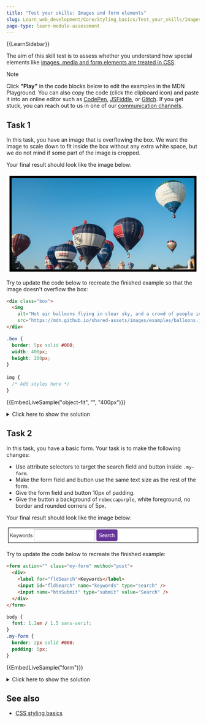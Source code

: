 ```yaml
---
title: "Test your skills: Images and form elements"
slug: Learn_web_development/Core/Styling_basics/Test_your_skills/Images
page-type: learn-module-assessment
---
```


{{LearnSidebar}}

The aim of this skill test is to assess whether you understand how special elements like [images, media and form elements are treated in CSS](/en-US/docs/Learn_web_development/Core/Styling_basics/Images_media_forms).

> [!NOTE]
> Click **"Play"** in the code blocks below to edit the examples in the MDN Playground.
> You can also copy the code (click the clipboard icon) and paste it into an online editor such as [CodePen](https://codepen.io/), [JSFiddle](https://jsfiddle.net/), or [Glitch](https://glitch.com/).
> If you get stuck, you can reach out to us in one of our [communication channels](/en-US/docs/MDN/Community/Communication_channels).

## Task 1

In this task, you have an image that is overflowing the box. We want the image to scale down to fit inside the box without any extra white space, but we do not mind if some part of the image is cropped.

Your final result should look like the image below:

![An image in a box](mdn-images-object-fit.png)

Try to update the code below to recreate the finished example so that the image doesn't overflow the box:

```html live-sample___object-fit
<div class="box">
  <img
    alt="Hot air balloons flying in clear sky, and a crowd of people in the foreground"
    src="https://mdn.github.io/shared-assets/images/examples/balloons.jpg" />
</div>
```

```css live-sample___object-fit
.box {
  border: 5px solid #000;
  width: 400px;
  height: 200px;
}

img {
  /* Add styles here */
}
```

{{EmbedLiveSample("object-fit", "", "400px")}}

<details>
<summary>Click here to show the solution</summary>

It is ok if some parts of the image are cropped.
Using `object-fit: cover` is the best choice, you also need to set the width and height to `100%`:

```css
img {
  height: 100%;
  width: 100%;
  object-fit: cover;
}
```

</details>

## Task 2

In this task, you have a basic form. Your task is to make the following changes:

- Use attribute selectors to target the search field and button inside `.my-form`.
- Make the form field and button use the same text size as the rest of the form.
- Give the form field and button 10px of padding.
- Give the button a background of `rebeccapurple`, white foreground, no border and rounded corners of 5px.

Your final result should look like the image below:

![A single line form](mdn-images-form.png)

Try to update the code below to recreate the finished example:

```html live-sample___form
<form action="" class="my-form" method="post">
  <div>
    <label for="fldSearch">Keywords</label>
    <input id="fldSearch" name="keywords" type="search" />
    <input name="btnSubmit" type="submit" value="Search" />
  </div>
</form>
```

```css live-sample___form
body {
  font: 1.2em / 1.5 sans-serif;
}
.my-form {
  border: 2px solid #000;
  padding: 5px;
}
```

{{EmbedLiveSample("form")}}

<details>
<summary>Click here to show the solution</summary>

Here's an example solution for the task:

```css
.my-form {
  border: 2px solid #000;
  padding: 5px;
}

.my-form input[type="search"] {
  padding: 10px;
  font-size: inherit;
}

.my-form input[type="submit"] {
  padding: 10px;
  font-size: inherit;
  background-color: rebeccapurple;
  color: white;
  border: 0;
  border-radius: 5px;
}
```

</details>

## See also

- [CSS styling basics](/en-US/docs/Learn_web_development/Core/Styling_basics)
